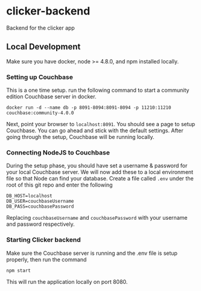 # clicker-backend
Backend for the clicker app


## Local Development

Make sure you have docker, node >= 4.8.0, and npm installed locally.

### Setting up Couchbase

This is a one time setup. run the following command to start a community edition
Couchbase server in docker.

`docker run -d --name db -p 8091-8094:8091-8094 -p 11210:11210 couchbase:community-4.0.0`

Next, point your browser to `localhost:8091`. You should see a page to setup
Couchbase. You can go ahead and stick with the default settings. After going
through the setup, Couchbase will be running locally.

### Connecting NodeJS to Couchbase

During the setup phase, you should have set a username & password for your
local Couchbase server. We will now add these to a local environment file so
that Node can find your database. Create a file called `.env` under the root
of this git repo and enter the following

```
DB_HOST=localhost
DB_USER=couchbaseUsername
DB_PASS=couchbasePassword
```

Replacing `couchbaseUsername` and `couchbasePassword` with your username
and password respectively.

### Starting Clicker backend

Make sure the Couchbase server is running and the .env file is setup properly,
then run the command

`npm start`

This will run the application locally on port 8080.
